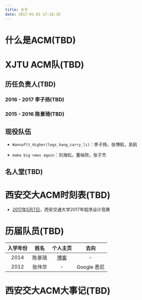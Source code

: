 ```yaml
---
title: 关于
date: 2017-01-01 17:16:19
---
```


# 什么是ACM(TBD)

# XJTU ACM队(TBD)

## 历任负责人(TBD)

### 2016 - 2017 李子扬(TBD)

### 2015 - 2016 陈景琦(TBD)

## 现役队伍

- `Wannaflt_Higher(legs_hang_carry_li)`：李子扬，张博航，吴航

- `make big news again`：刘海松，董裕欣，张子杰

## 名人堂(TBD)

# 西安交大ACM时刻表(TBD)

- [2017年5月7日](https://www.timeanddate.com/worldclock/fixedtime.html?msg=%E8%A5%BF%E5%AE%89%E4%BA%A4%E9%80%9A%E5%A4%A7%E5%AD%A62017%E5%B9%B4%E7%A8%8B%E5%BA%8F%E8%AE%BE%E8%AE%A1%E7%AB%9E%E8%B5%9B&iso=20170507T0430&p1=%3A&ah=4)，西安交通大学2017年程序设计竞赛

# 历届队员(TBD)

| 入学年份       | 姓名           |个人主页 | 去向 |
|:-------------:|:-------------:|:-----:|:----:|
| 2014          | 陈景琦         | [博客](http://192217.space) | - |
| 2012      | 张伟华      |   - |  Google 悉尼|

# 西安交大ACM大事记(TBD)